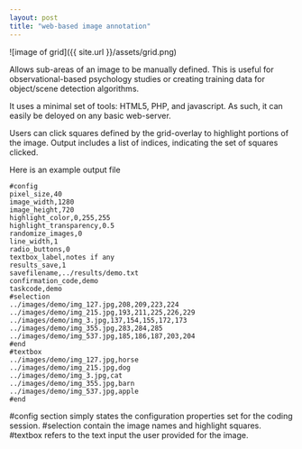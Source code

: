 ```yaml
---
layout: post
title: "web-based image annotation"
---
```


![image of grid]({{ site.url }}/assets/grid.png)

Allows sub-areas of an image to be manually defined. This is useful for observational-based psychology studies or creating training data for object/scene detection algorithms.

It uses a minimal set of tools: HTML5, PHP, and javascript. As such, it can easily be deloyed on any basic web-server.

Users can click squares defined by the grid-overlay to highlight portions of the image. Output includes a list of indices, indicating the set of squares clicked.

Here is an example output file

    #config
    pixel_size,40
    image_width,1280
    image_height,720
    highlight_color,0,255,255
    highlight_transparency,0.5
    randomize_images,0
    line_width,1
    radio_buttons,0
    textbox_label,notes if any
    results_save,1
    savefilename,../results/demo.txt
    confirmation_code,demo
    taskcode,demo
    #selection
    ../images/demo/img_127.jpg,208,209,223,224
    ../images/demo/img_215.jpg,193,211,225,226,229
    ../images/demo/img_3.jpg,137,154,155,172,173
    ../images/demo/img_355.jpg,283,284,285
    ../images/demo/img_537.jpg,185,186,187,203,204
    #end
    #textbox
    ../images/demo/img_127.jpg,horse
    ../images/demo/img_215.jpg,dog
    ../images/demo/img_3.jpg,cat
    ../images/demo/img_355.jpg,barn
    ../images/demo/img_537.jpg,apple
    #end

#config section simply states the configuration properties set for the coding session.
#selection contain the image names and highlight squares.
#textbox refers to the text input the user provided for the image.
    
<!--[github/fosterseth]({{ site.github_url }}) for more details.-->



